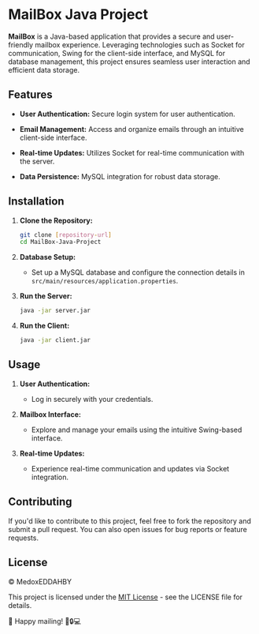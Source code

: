 # MailBox Java Project

**MailBox** is a Java-based application that provides a secure and user-friendly mailbox experience. Leveraging technologies such as Socket for communication, Swing for the client-side interface, and MySQL for database management, this project ensures seamless user interaction and efficient data storage.

## Features

- **User Authentication:** Secure login system for user authentication.
  
- **Email Management:** Access and organize emails through an intuitive client-side interface.

- **Real-time Updates:** Utilizes Socket for real-time communication with the server.

- **Data Persistence:** MySQL integration for robust data storage.

## Installation

1. **Clone the Repository:**
    ```bash
    git clone [repository-url]
    cd MailBox-Java-Project
    ```

2. **Database Setup:**
    - Set up a MySQL database and configure the connection details in `src/main/resources/application.properties`.

3. **Run the Server:**
    ```bash
    java -jar server.jar
    ```

4. **Run the Client:**
    ```bash
    java -jar client.jar
    ```

## Usage

1. **User Authentication:**
   - Log in securely with your credentials.

2. **Mailbox Interface:**
   - Explore and manage your emails using the intuitive Swing-based interface.

3. **Real-time Updates:**
   - Experience real-time communication and updates via Socket integration.

## Contributing

If you'd like to contribute to this project, feel free to fork the repository and submit a pull request. You can also open issues for bug reports or feature requests.

## License

© MedoxEDDAHBY

This project is licensed under the [MIT License](LICENSE) - see the LICENSE file for details.

🚀 Happy mailing! 📧🔒💻
